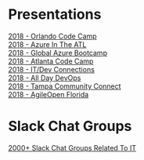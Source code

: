 # Presentations
<a href="https://github.com/imseandavis/Presentations/tree/master/2018/OrlandoCodeCamp">2018 - Orlando Code Camp</a>
<br>
<a href="https://github.com/imseandavis/Presentations/tree/master/2018/AzureInTheATL">2018 - Azure In The ATL</a>
<br>
<a href="https://github.com/imseandavis/Presentations/tree/master/2018/GlobalAzureBootcamp">2018 - Global Azure Bootcamp</a>
<br>
<a href="https://github.com/imseandavis/Presentations/tree/master/2018/AtlantaCodeCamp">2018 - Atlanta Code Camp</a>
<br>
<a href="https://github.com/imseandavis/Presentations/tree/master/2018/ITDevConnections">2018 - IT/Dev Connections</a> 
<br>
<a href="https://github.com/imseandavis/Presentations/tree/master/2018/AllDayDevOps">2018 - All Day DevOps</a> 
<br>
<a href="https://github.com/imseandavis/Presentations/tree/master/2018/TampaCommunityConnect">2018 - Tampa Community Connect</a> 
<br>
<a href="https://github.com/imseandavis/Presentations/tree/master/2018/AgileOpenFlorida">2018 - AgileOpen Florida</a> 
<br>

# Slack Chat Groups
[2000+ Slack Chat Groups Related To IT](https://standuply.com/slack-chat-groups)
